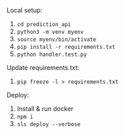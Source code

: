 Local setup:
1. `cd prediction_api`
2. `python3 -m venv myenv`
3. `source myenv/bin/activate`
4. `pip install -r requirements.txt`
5. `python handler.test.py`

Update requirements.txt:
1. `pip freeze -l > requirements.txt`

Deploy:
1. Install & run docker
2. `npm i`
3. `sls deploy --verbose`